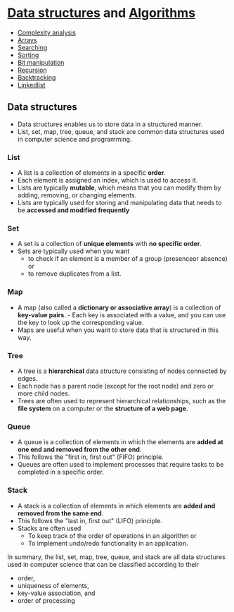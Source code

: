 # [Data structures](complexity_analysis/lectures/notes/2.DataStructure.pdf) and [Algorithms](complexity_analysis/lectures/notes/1.Algorithms.pdf)
- [Complexity analysis](complexity_analysis/readme.md)
- [Arrays](arrays/readme.md)
- [Searching](searching/readme.md)
- [Sorting](sorting/readme.md)
- [Bit manipulation](bit_manipulation/readme.md)
- [Recursion](recursion/readme.md)
- [Backtracking](backtracking/readme.md)
- [Linkedlist](linkedlist/readme.md)

## Data structures 
- Data structures enables us to store data in a structured manner.
- List, set, map, tree, queue, and stack are common data structures used in computer science and programming. 

### List
- A list is a collection of elements in a specific **order**. 
- Each element is assigned an index, which is used to access it.
- Lists are typically **mutable**, which means that you can modify them by adding, removing, or changing elements.
- Lists are typically used for storing and manipulating data that needs to be **accessed and modified frequently**

### Set 
- A set is a collection of **unique elements** with **no specific order**.
- Sets are typically used when you want
  - to check if an element is a member of a group (presenceor absence) or 
  - to remove duplicates from a list.

### Map
- A map (also called a **dictionary or associative array**) is a collection of **key-value pairs**. - Each key is associated with a value, and you can use the key to look up the corresponding value.
- Maps are useful when you want to store data that is structured in this way.

### Tree 
- A tree is a **hierarchical** data structure consisting of nodes connected by edges. 
- Each node has a parent node (except for the root node) and zero or more child nodes. 
- Trees are often used to represent hierarchical relationships, such as the **file system** on a computer or the **structure of a web page**.

### Queue
- A queue is a collection of elements in which the elements are **added at one end and removed from the other end**. 
- This follows the "first in, first out" (FIFO) principle. 
- Queues are often used to implement processes that require tasks to be completed in a specific order.

### Stack
- A stack is a collection of elements in which elements are **added and removed from the same end**. 
- This follows the "last in, first out" (LIFO) principle. 
- Stacks are often used 
  - To keep track of the order of operations in an algorithm or 
  - To implement undo/redo functionality in an application.

In summary, the list, set, map, tree, queue, and stack are all data structures used in computer science that can be classified according to their 
- order, 
- uniqueness of elements, 
- key-value association, and 
- order of processing
